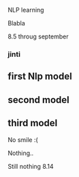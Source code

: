 NLP learning


Blabla

8.5 throug september 
### jinti

## first Nlp model
## second model
## third model
 No smile :(

Nothing..

Still nothing 8.14
